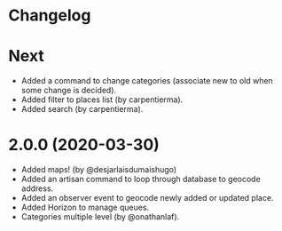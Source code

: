 # Changelog

# Next
- Added a command to change categories (associate new to old when some change is decided).
- Added filter to places list (by carpentierma).
- Added search (by carpentierma).

# 2.0.0 (2020-03-30)
- Added maps! (by @desjarlaisdumaishugo)
- Added an artisan command to loop through database to geocode address.
- Added an observer event to geocode newly added or updated place.
- Added Horizon to manage queues.
- Categories multiple level (by @onathanlaf).